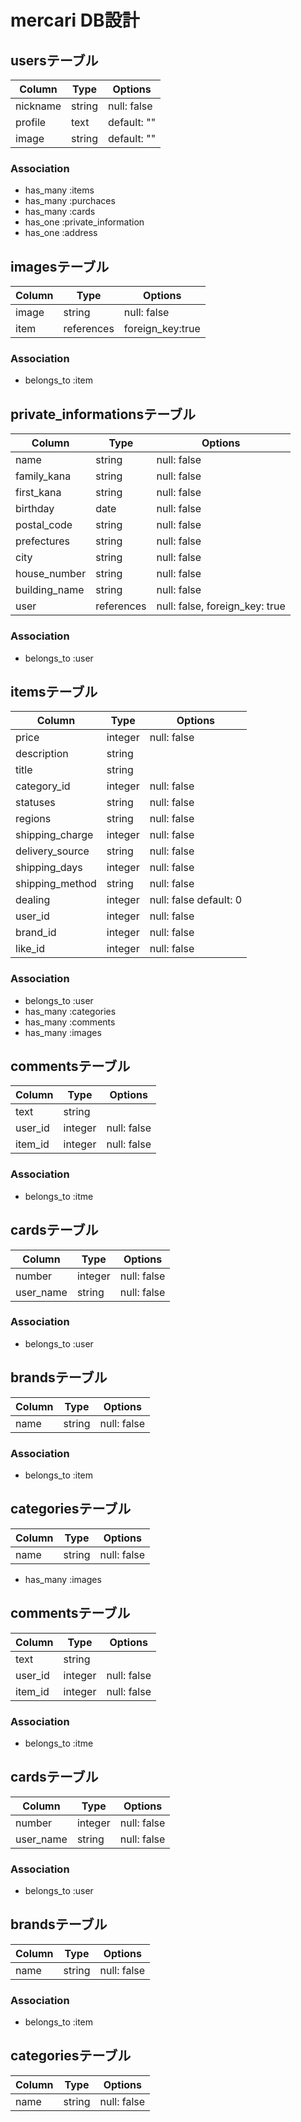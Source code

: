 # mercari  DB設計
## usersテーブル
|Column|Type|Options|
|------|----|-------|
|nickname|string|null: false|
|profile|text|default: ""|
|image|string|default: ""|
 
### Association
- has_many :items
- has_many :purchaces
- has_many :cards
- has_one :private_information
- has_one :address
 
## imagesテーブル
|Column|Type|Options|
|------|----|-------|
|image|string|null: false|
|item|references|foreign_key:true|
### Association
- belongs_to :item
 
## private_informationsテーブル
|Column|Type|Options|
|------|----|-------|
|name|string|null: false|
|family_kana|string|null: false|
|first_kana|string|null: false|
|birthday|date|null: false|
|postal_code|string|null: false|
|prefectures|string|null: false|
|city|string|null: false|
|house_number|string|null: false|
|building_name|string|null: false|
|user|references|null: false, foreign_key: true|
 
### Association
- belongs_to :user
 
## itemsテーブル
|Column|Type|Options|
|------|----|-------|
|price|integer|null: false|
|description|string|
|title|string||null: false|
|category_id|integer|null: false|
|statuses|string|null: false|
|regions|string|null: false|
|shipping_charge|integer|null: false|
|delivery_source|string|null: false|
|shipping_days|integer|null: false|
|shipping_method|string|null: false|
|dealing|integer|null: false default: 0|
|user_id|integer|null: false|
|brand_id|integer|null: false|
|like_id|integer|null: false|
 
### Association
- belongs_to :user
- has_many :categories
- has_many :comments
- has_many :images
 
## commentsテーブル
|Column|Type|Options|
|------|----|-------|
|text|string||null: false|
|user_id|integer|null: false|
|item_id|integer|null: false|
 
### Association
- belongs_to :itme
 
 
## cardsテーブル
|Column|Type|Options|
|------|----|-------|
|number|integer|null: false|
|user_name|string|null: false|
### Association
- belongs_to :user
 
## brandsテーブル
|Column|Type|Options|
|------|----|-------|
|name|string|null: false|
### Association
- belongs_to :item
 
## categoriesテーブル
|Column|Type|Options|
|------|----|-------|
|name|string|null: false|
- has_many :images
 
## commentsテーブル
|Column|Type|Options|
|------|----|-------|
|text|string||null: false|
|user_id|integer|null: false|
|item_id|integer|null: false|
 
### Association
- belongs_to :itme
 
 
## cardsテーブル
|Column|Type|Options|
|------|----|-------|
|number|integer|null: false|
|user_name|string|null: false|
### Association
- belongs_to :user
 
## brandsテーブル
|Column|Type|Options|
|------|----|-------|
|name|string|null: false|
### Association
- belongs_to :item
 
## categoriesテーブル
|Column|Type|Options|
|------|----|-------|
|name|string|null: false|
